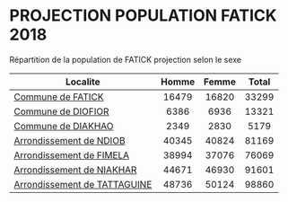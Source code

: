 # PROJECTION POPULATION FATICK 2018
	
Répartition de la population de FATICK projection selon le sexe
	
| Localite  | Homme | Femme | Total |
| --------- |:-----:|:-----:|:-----:|
| [Commune de FATICK](FATICK) | 16479 | 16820 | 33299 |
| [Commune de DIOFIOR](DIOFIOR) | 6386 | 6936 | 13321 |
| [Commune de DIAKHAO](DIAKHAO) | 2349 | 2830 | 5179 |
| [Arrondissement de NDIOB](NDIOB) | 40345 | 40824 | 81169 |
| [Arrondissement de FIMELA](FIMELA) | 38994 | 37076 | 76069 |
| [Arrondissement de NIAKHAR](NIAKHAR) | 44671 | 46930 | 91601 |
| [Arrondissement de TATTAGUINE](TATTAGUINE) | 48736 | 50124 | 98860 |
